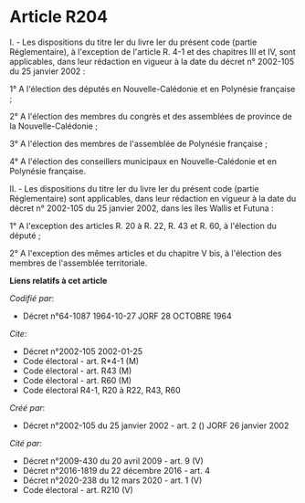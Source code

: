 # Article R204

I. - Les dispositions du titre Ier du livre Ier du présent code (partie Réglementaire), à l'exception de l'article R. 4-1 et
des chapitres III et IV, sont applicables, dans leur rédaction en vigueur à la date du décret n° 2002-105 du 25 janvier
2002 :

1° A l'élection des députés en Nouvelle-Calédonie et en Polynésie française ;

2° A l'élection des membres du congrès et des assemblées de province de la Nouvelle-Calédonie ;

3° A l'élection des membres de l'assemblée de Polynésie française ;

4° A l'élection des conseillers municipaux en Nouvelle-Calédonie et en Polynésie française.

II. - Les dispositions du titre Ier du livre Ier du présent code (partie Réglementaire) sont applicables, dans leur rédaction
en vigueur à la date du décret n° 2002-105 du 25 janvier 2002, dans les îles Wallis et Futuna :

1° A l'exception des articles R. 20 à R. 22, R. 43 et R. 60, à l'élection du député ;

2° A l'exception des mêmes articles et du chapitre V bis, à l'élection des membres de l'assemblée territoriale.

**Liens relatifs à cet article**

_Codifié par_:

  - Décret n°64-1087 1964-10-27 JORF 28 OCTOBRE 1964

_Cite_:

  - Décret n°2002-105 2002-01-25
  - Code électoral - art. R*4-1 (M)
  - Code électoral - art. R43 (M)
  - Code électoral - art. R60 (M)
  - Code électoral R4-1, R20 à R22, R43, R60

_Créé par_:

  - Décret n°2002-105 du 25 janvier 2002 - art. 2 () JORF 26 janvier 2002

_Cité par_:

  - Décret n°2009-430 du 20 avril 2009 - art. 9 (V)
  - Décret n°2016-1819 du 22 décembre 2016 - art. 4
  - Décret n°2020-238 du 12 mars 2020 - art. 1 (V)
  - Code électoral - art. R210 (V)
